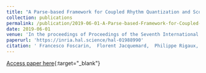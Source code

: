 ```yaml
---
title: "A Parse-based Framework for Coupled Rhythm Quantization and Score Structuring"
collection: publications
permalink: /publication/2019-06-01-A-Parse-based-Framework-for-Coupled-Rhythm-Quantization-and-Score-Structuring
date: 2019-06-01
venue: 'In the proceedings of Proceedings of the Seventh International Conference on Mathematics and Computation in Music (MCM 2019)'
paperurl: 'https://inria.hal.science/hal-01988990'
citation: ' Francesco Foscarin,  Florent Jacquemard,  Philippe Rigaux,  Masahiko Sakai, &quot;A Parse-based Framework for Coupled Rhythm Quantization and Score Structuring.&quot; In the proceedings of Proceedings of the Seventh International Conference on Mathematics and Computation in Music (MCM 2019), 2019.'
---
```

[Access paper here](https://inria.hal.science/hal-01988990){:target="_blank"}
